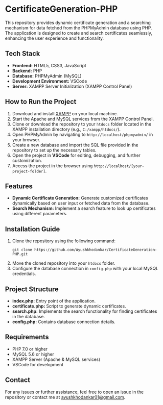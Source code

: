  <h1>CertificateGeneration-PHP</h1>
        <p>This repository provides dynamic certificate generation and a searching mechanism for data fetched from the PHPMyAdmin database using PHP. The application is designed to create and search certificates seamlessly, enhancing the user experience and functionality.</p>
       <h2>Tech Stack</h2>
        <ul>
            <li><strong>Frontend:</strong> HTML5, CSS3, JavaScript</li>
            <li><strong>Backend:</strong> PHP</li>
            <li><strong>Database:</strong> PHPMyAdmin (MySQL)</li>
            <li><strong>Development Environment:</strong> VSCode</li>
            <li><strong>Server:</strong> XAMPP Server Initialization (XAMPP Control Panel)</li>
        </ul>
        <h2>How to Run the Project</h2>
        <ol>
            <li>Download and install <a href="https://www.apachefriends.org/index.html" target="_blank">XAMPP</a> on your local machine.</li>
            <li>Start the Apache and MySQL services from the XAMPP Control Panel.</li>
            <li>Clone or download the repository to your <code>htdocs</code> folder located in the XAMPP installation directory (e.g., <code>C:/xampp/htdocs/</code>).</li>
            <li>Open PHPMyAdmin by navigating to <code>http://localhost/phpmyadmin/</code> in your browser.</li>
            <li>Create a new database and import the SQL file provided in the repository to set up the necessary tables.</li>
            <li>Open the project in <strong>VSCode</strong> for editing, debugging, and further customization.</li>
            <li>Access the project in the browser using <code>http://localhost/[your-project-folder]</code>.</li>
        </ol>
        <h2>Features</h2>
        <ul>
            <li><strong>Dynamic Certificate Generation:</strong> Generate customized certificates dynamically based on user input or fetched data from the database.</li>
            <li><strong>Search Mechanism:</strong> Implement a search feature to look up certificates using different parameters.</li>
        </ul>
       <h2>Installation Guide</h2>
        <ol>
            <li>Clone the repository using the following command:</li>
            <pre><code>git clone https://github.com/Ayushkhodankar/CertificateGeneration-PHP.git</code></pre>
            <li>Move the cloned repository into your <code>htdocs</code> folder.</li>
            <li>Configure the database connection in <code>config.php</code> with your local MySQL credentials.</li>
        </ol>
        <h2>Project Structure</h2>
        <ul>
            <li><strong>index.php:</strong> Entry point of the application.</li>
            <li><strong>certificate.php:</strong> Script to generate dynamic certificates.</li>
            <li><strong>search.php:</strong> Implements the search functionality for finding certificates in the database.</li>
            <li><strong>config.php:</strong> Contains database connection details.</li>
        </ul>
        <h2>Requirements</h2>
        <ul>
            <li>PHP 7.0 or higher</li>
            <li>MySQL 5.6 or higher</li>
            <li>XAMPP Server (Apache & MySQL services)</li>
            <li>VSCode for development</li>
        </ul>
        <h2>Contact</h2>
        <p>For any issues or further assistance, feel free to open an issue in the repository or contact me at <a href="mailto:ayushkhodankar01@gmail.com">ayushkhodankar01@gmail.com</a>.</p>
    </div>
